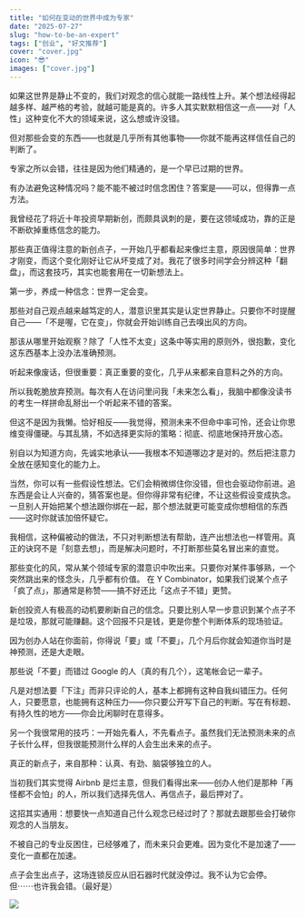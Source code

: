 ```yaml
---
title: "如何在变动的世界中成为专家"
date: "2025-07-27"
slug: "how-to-be-an-expert"
tags: ["创业", "好文推荐"]
cover: "cover.jpg"
icon: "😎"
images: ["cover.jpg"]
---
```

如果这世界是静止不变的，我们对观念的信心就能一路线性上升。某个想法经得起越多样、越严格的考验，就越可能是真的。许多人其实默默相信这一点——对「人性」这种变化不大的领域来说，这么想或许没错。



但对那些会变的东西——也就是几乎所有其他事物——你就不能再这样信任自己的判断了。



专家之所以会错，往往是因为他们精通的，是一个早已过期的世界。



有办法避免这种情况吗？能不能不被过时信念困住？答案是——可以，但得靠一点方法。



我曾经花了将近十年投资早期新创，而颇具讽刺的是，要在这领域成功，靠的正是不断砍掉重练信念的能力。



那些真正值得注意的新创点子，一开始几乎都看起来像烂主意，原因很简单：世界才刚变，而这个变化刚好让它从坏变成了对。我花了很多时间学会分辨这种「翻盘」，而这套技巧，其实也能套用在一切新想法上。



第一步，养成一种信念：世界一定会变。



那些对自己观点越来越笃定的人，潜意识里其实是认定世界静止。只要你不时提醒自己——「不是喔，它在变」，你就会开始训练自己去嗅出风的方向。



那该从哪里开始观察？除了「人性不太变」这条中等实用的原则外，很抱歉，变化这东西基本上没办法准确预测。



听起来像废话，但很重要：真正重要的变化，几乎从来都来自意料之外的方向。



所以我乾脆放弃预测。每次有人在访问里问我「未来怎么看」，我脑中都像没读书的考生一样拼命乱掰出一个听起来不错的答案。



但这不是因为我懒。恰好相反——我觉得，预测未来不但命中率可怜，还会让你思维变得僵硬。与其乱猜，不如选择更实际的策略：彻底、彻底地保持开放心态。



别自以为知道方向，先诚实地承认——我根本不知道哪边才是对的。然后把注意力全放在感知变化的能力上。



当然，你可以有一些假设性想法。它们会稍微绑住你没错，但也会驱动你前进。追东西是会让人兴奋的，猜答案也是。但你得非常有纪律，不让这些假设变成执念。
一旦别人开始把某个想法跟你绑在一起，那个想法就更可能变成你想相信的东西——这时你就该加倍怀疑它。



我相信，这种偏被动的做法，不只对判断想法有帮助，连产出想法也一样管用。真正的诀窍不是「刻意去想」，而是解决问题时，不打断那些莫名冒出来的直觉。



那些变化的风，常从某个领域专家的潜意识中吹出来。只要你对某件事够熟，一个突然跳出来的怪念头，几乎都有价值。
在 Y Combinator，如果我们说某个点子「疯了点」，那通常是称赞——搞不好还比「这点子不错」更赞。



新创投资人有极高的动机要刷新自己的信念。只要比别人早一步意识到某个点子不是垃圾，那就可能赚翻。这个回报不只是钱，更是你整个判断体系的现场验证。



因为创办人站在你面前，你得说「要」或「不要」，几个月后你就会知道你当时是神预测，还是大走眼。



那些说「不要」而错过 Google 的人（真的有几个），这笔帐会记一辈子。



凡是对想法要「下注」而非只评论的人，基本上都拥有这种自我纠错压力。任何人，只要愿意，也能拥有这种压力——你只要公开写下自己的判断。写在有标题、有持久性的地方——你会比闲聊时在意得多。



另一个我很常用的技巧：一开始先看人，不先看点子。虽然我们无法预测未来的点子长什么样，但我很能预测什么样的人会生出未来的点子。



真正的新点子，来自那种：认真、有劲、脑袋够独立的人。



当初我们其实觉得 Airbnb 是烂主意，但我们看得出来——创办人他们是那种「再怪都不会怕」的人，所以我们选择先信人、再信点子，最后押对了。



这招其实通用：想要快一点知道自己什么观念已经过时了？那就去跟那些会打破你观念的人当朋友。



不被自己的专业反困住，已经够难了，而未来只会更难。因为变化不是加速了——变化一直都在加速。



点子会生出点子，这场连锁反应从旧石器时代就没停过。我不认为它会停。
但⋯⋯也许我会错。（最好是）




![](https://prod-files-secure.s3.us-west-2.amazonaws.com/112d0858-5090-4d34-a606-b75eb8d65fd2/46476355-9cf3-4e99-9b7a-3531bc426380/1000202064.png?X-Amz-Algorithm=AWS4-HMAC-SHA256&X-Amz-Content-Sha256=UNSIGNED-PAYLOAD&X-Amz-Credential=ASIAZI2LB466RDIFZCH6%2F20250827%2Fus-west-2%2Fs3%2Faws4_request&X-Amz-Date=20250827T201429Z&X-Amz-Expires=3600&X-Amz-Security-Token=IQoJb3JpZ2luX2VjEDwaCXVzLXdlc3QtMiJHMEUCIQDZJtZqfE9uEzGLrNNKgG70obJHb6iQZF1cgeZPOF0ERwIgC6A0e0HZ%2BvOBcuzXDBQK05T2kPoFMNOPL4BPryrn%2F2kqiAQIlf%2F%2F%2F%2F%2F%2F%2F%2F%2F%2FARAAGgw2Mzc0MjMxODM4MDUiDCzrALs1rfAzelNRnCrcAwY6cEkVQzMpm3Ly%2BB%2Bk1qX%2B7uxZcizlrdnJEBAq0jkKCCAd1I8Nt%2B%2Br%2BBSnzmKFiXrYSuTwfjSrNqT%2BXSeiVqYaCpMtCsOSGOrotGUXaeAw2KmYyaQqNnY181NnBirgKeVXosEk3rZGY41MYxaESXle62cGXNuUhP3ZI1PI57BRzDZo0XQH%2B5tmjSO6G2TKCrA5em%2BM6NvIuSvQdxWo9meshc2fA4AIGhdEA%2BLMrYjG2YrsEVbo9bRlnm09tRBVlsrmEwIWt7cRRK3qJqzdyKq2%2FkK5gjKnEdtccWfAw%2FYwOiiX5irQVkwiBiWPYo%2FKLc7Ms05e16f%2FtIc%2F%2F6MQD0E5qyNOsQFjJS0GycSJxBErrqFgQF%2FEj62WYQ5qHJN6EH4nzjxEswMbFJbBGKhhT89%2Fm0cdY7zQU941qIUQdvQQl4fsahfDpchR70uoVVGdSpl%2FeeMR0iutoWHaN4wbR3BWKqkGUaEjjkg0jtrjbcUfsu3zJnDL3pUJDptRYMz4IRxLZpJ1Zf3eZhWpU3NYoHFGboHqD6M9FS4xuu8LQ9Ki5YK3U0rPmOdY0oA4zM5F2oo5DdxTh8fBk8rdalRHLuyonHyRbqYSwqt7PDsg9VQiyURlyjJtMSq28%2FVvMPLFvcUGOqUBGd7Gz3%2Bd2JPWZ6DbDr7otZYrIiOgptJowZbfrjYn8EN%2Fwh6gdIAouQKtEemcYmxM9btoy93EBL01WTxP%2Bcq4cMFBj1uqU0BwX58KBHSCktQMWbJVYjWS3y6PVomZVPNDXEgii0MB%2BUFzlyfAcVCrY4I1kV95vXxx1dwbwrgpWR9M0YSBR9Euxmcjik7GDz3g7a9fYcjlK5WwyV9r9Ij2o5AIakSO&X-Amz-Signature=21621b131553a4b6e84cb67e3b7d53584d594d9f1d049112060272d46cdbf1dd&X-Amz-SignedHeaders=host&x-amz-checksum-mode=ENABLED&x-id=GetObject)


